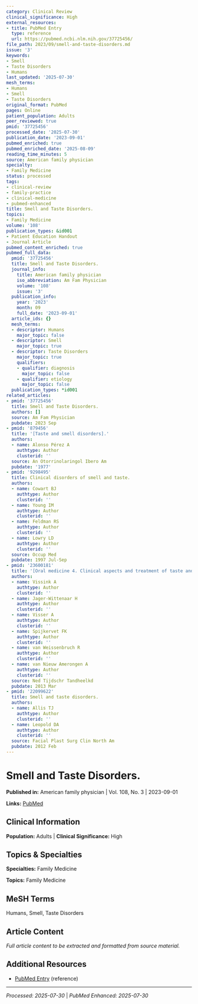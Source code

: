 ```yaml
---
category: Clinical Review
clinical_significance: High
external_resources:
- title: PubMed Entry
  type: reference
  url: https://pubmed.ncbi.nlm.nih.gov/37725456/
file_path: 2023/09/smell-and-taste-disorders.md
issue: '3'
keywords:
- Smell
- Taste Disorders
- Humans
last_updated: '2025-07-30'
mesh_terms:
- Humans
- Smell
- Taste Disorders
original_format: PubMed
pages: Online
patient_population: Adults
peer_reviewed: true
pmid: '37725456'
processed_date: '2025-07-30'
publication_date: '2023-09-01'
pubmed_enriched: true
pubmed_enriched_date: '2025-08-09'
reading_time_minutes: 5
source: American family physician
specialty:
- Family Medicine
status: processed
tags:
- clinical-review
- family-practice
- clinical-medicine
- pubmed-enhanced
title: Smell and Taste Disorders.
topics:
- Family Medicine
volume: '108'
publication_types: &id001
- Patient Education Handout
- Journal Article
pubmed_content_enriched: true
pubmed_full_data:
  pmid: '37725456'
  title: Smell and Taste Disorders.
  journal_info:
    title: American family physician
    iso_abbreviation: Am Fam Physician
    volume: '108'
    issue: '3'
  publication_info:
    year: '2023'
    month: 09
    full_date: '2023-09-01'
  article_ids: {}
  mesh_terms:
  - descriptor: Humans
    major_topic: false
  - descriptor: Smell
    major_topic: true
  - descriptor: Taste Disorders
    major_topic: true
    qualifiers:
    - qualifier: diagnosis
      major_topic: false
    - qualifier: etiology
      major_topic: false
  publication_types: *id001
related_articles:
- pmid: '37725456'
  title: Smell and Taste Disorders.
  authors: []
  source: Am Fam Physician
  pubdate: 2023 Sep
- pmid: '879456'
  title: '[Taste and smell disorders].'
  authors:
  - name: Alonso Pérez A
    authtype: Author
    clusterid: ''
  source: An Otorrinolaringol Ibero Am
  pubdate: '1977'
- pmid: '9298495'
  title: Clinical disorders of smell and taste.
  authors:
  - name: Cowart BJ
    authtype: Author
    clusterid: ''
  - name: Young IM
    authtype: Author
    clusterid: ''
  - name: Feldman RS
    authtype: Author
    clusterid: ''
  - name: Lowry LD
    authtype: Author
    clusterid: ''
  source: Occup Med
  pubdate: 1997 Jul-Sep
- pmid: '23600181'
  title: '[Oral medicine 4. Clinical aspects and treatment of taste and smell disorders].'
  authors:
  - name: Vissink A
    authtype: Author
    clusterid: ''
  - name: Jager-Wittenaar H
    authtype: Author
    clusterid: ''
  - name: Visser A
    authtype: Author
    clusterid: ''
  - name: Spijkervet FK
    authtype: Author
    clusterid: ''
  - name: van Weissenbruch R
    authtype: Author
    clusterid: ''
  - name: van Nieuw Amerongen A
    authtype: Author
    clusterid: ''
  source: Ned Tijdschr Tandheelkd
  pubdate: 2013 Mar
- pmid: '22099622'
  title: Smell and taste disorders.
  authors:
  - name: Allis TJ
    authtype: Author
    clusterid: ''
  - name: Leopold DA
    authtype: Author
    clusterid: ''
  source: Facial Plast Surg Clin North Am
  pubdate: 2012 Feb
---
```


# Smell and Taste Disorders.

**Published in:** American family physician | Vol. 108, No. 3 | 2023-09-01

**Links:** [PubMed](https://pubmed.ncbi.nlm.nih.gov/37725456/)

## Clinical Information

**Population:** Adults | **Clinical Significance:** High

## Topics & Specialties

**Specialties:** Family Medicine

**Topics:** Family Medicine

## MeSH Terms

Humans, Smell, Taste Disorders

## Article Content

*Full article content to be extracted and formatted from source material.*

## Additional Resources

- [PubMed Entry](https://pubmed.ncbi.nlm.nih.gov/37725456/) (reference)

---

*Processed: 2025-07-30* | *PubMed Enhanced: 2025-07-30*
